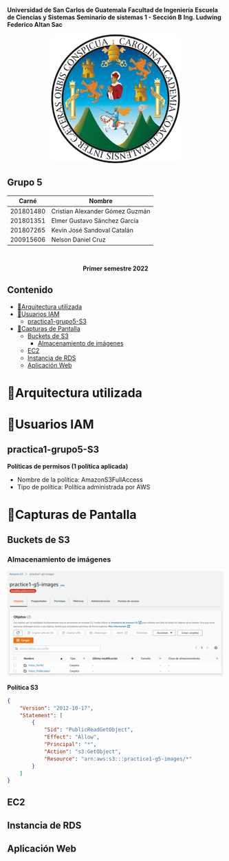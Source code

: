 **Universidad de San Carlos de Guatemala**
**Facultad de Ingeniería**
**Escuela de Ciencias y Sistemas**
**Seminario de sistemas 1 - Sección B**
**Ing. Ludwing Federico Altan Sac**

<p align="center"><img src="./img/USAC_logo.png" width="300" height="300"/></p>

<h2> Grupo 5 </h2> 

| Carné     | Nombre                            |
|-----------|-----------------------------------|
| 201801480 | Cristian Alexander Gómez Guzmán   |
| 201801351 | Elmer Gustavo Sánchez García      |
| 201807265 | Kevin José Sandoval Catalán       |
| 200915606 | Nelson Daniel Cruz                |

<br/>

**<p align="center">Primer semestre 2022</p>**

## Contenido
- [🔸Arquitectura utilizada](#arquitectura-utilizada)
- [🔸Usuarios IAM](#usuarios-iam)
  - [practica1-grupo5-S3](#practica1-grupo5-s3)
- [🔸Capturas de Pantalla](#capturas-de-pantalla)
  - [Buckets de S3](#buckets-de-s3)
    - [Almacenamiento de imágenes](#almacenamiento-de-imágenes)
  - [EC2](#ec2)
  - [Instancia de RDS](#instancia-de-rds)
  - [Aplicación Web](#aplicación-web)

# 🔸Arquitectura utilizada

# 🔸Usuarios IAM

## practica1-grupo5-S3

**Políticas de permisos (1 política aplicada)**
- Nombre de la política: AmazonS3FullAccess
- Tipo de política: Política administrada por AWS


# 🔸Capturas de Pantalla

## Buckets de S3

### Almacenamiento de imágenes
<p align="center"><img src="./img/bucket-images.png"/></p>

**Política S3**
```json
{
    "Version": "2012-10-17",
    "Statement": [
        {
            "Sid": "PublicReadGetObject",
            "Effect": "Allow",
            "Principal": "*",
            "Action": "s3:GetObject",
            "Resource": "arn:aws:s3:::practice1-g5-images/*"
        }
    ]
}
```

## EC2

## Instancia de RDS

## Aplicación Web

